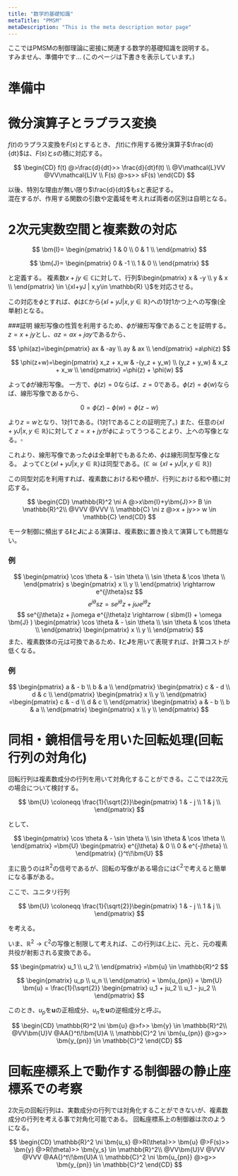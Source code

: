 ```yaml
---
title: "数学的基礎知識"
metaTitle: "PMSM"
metaDescription: "This is the meta description motor page"
---
```


ここではPMSMの制御理論に密接に関連する数学的基礎知識を説明する。  
すみません、準備中です...
(このページは下書きを表示しています。)

# 準備中

# 微分演算子とラプラス変換
$f(t)$のラプラス変換を$F(s)$とするとき、
$f(t)$に作用する微分演算子$\frac{d}{dt}$は、$F(s)$と$s$の積に対応する。

$$
\begin{CD}
   f(t) @>\frac{d}{dt}>> \frac{d}{dt}f(t) \\
@V\mathcal{L}VV @VV\mathcal{L}V \\
   F(s) @>s>> sF(s)
\end{CD}
$$

以後、特別な理由が無い限り$\frac{d}{dt}$も$s$と表記する。  
混在するが、作用する関数の引数や定義域を考えれば両者の区別は自明となる。

# 2次元実数空間と複素数の対応

$$
\bm{I}=
\begin{pmatrix}
1 & 0 \\
0 & 1 \\
\end{pmatrix}
$$

$$
\bm{J}=
\begin{pmatrix}
0 & -1 \\
1 & 0 \\
\end{pmatrix}
$$

と定義する。
複素数$x+jy \in \mathbb{C}$に対して、行列$\begin{pmatrix}
x & -y \\
y & x \\
\end{pmatrix} \in \{xI+yJ | x,y\in \mathbb{R} \}$を対応させる。

この対応を$\phi$とすれば、$\phi$は$\mathbb{C}$から$\{xI+yJ | x,y\in \mathbb{R} \}$への1対1かつ上への写像(全単射)となる。

###証明
線形写像の性質を利用するため、$\phi$が線形写像であることを証明する。
$z=x+jy$とし、$az=ax+jay$であるから、

$$
\phi(az)=\begin{pmatrix}
ax & -ay \\
ay & ax \\
\end{pmatrix}
=a\phi(z)
$$

$$
\phi(z+w)=\begin{pmatrix}
x_z + x_w & -(y_z + y_w) \\
(y_z + y_w) & x_z + x_w \\
\end{pmatrix}
=\phi(z) + \phi(w)
$$

よって$\phi$が線形写像。
一方で、$\phi(z)=0$ならば、$z=0$である。$\phi(z)=\phi(w)$ならば、線形写像であるから、

$$
0=\phi(z)-\phi(w)=\phi(z-w)
$$

より$z=w$となり、1対1である。(1対1であることの証明完了。)
また、任意の$\{xI+yJ | x,y\in \mathbb{R} \}$に対して
$z=x+jy$が$\phi$によってうつることより、上への写像となる。$\square$

これより、線形写像であった$\phi$は全単射でもあるため、$\phi$は線形同型写像となる。
よって$\mathbb{C}$と$\{xI+yJ | x,y\in \mathbb{R} \}$は同型である。($\mathbb{C}\cong\{xI+yJ | x,y\in \mathbb{R} \}$)

この同型対応を利用すれば、複素数における和や積が、行列における和や積に対応する。

$$
\begin{CD}
\mathbb{R}^2 \ni A @>x\bm{I}+y\bm{J}>> B \in \mathbb{R}^2\\
@VVV @VVV \\
\mathbb{C} \ni  z @>x + jy>> w \in \mathbb{C}
\end{CD}
$$

モータ制御に頻出する$\bm{I}$と$\bm{J}$による演算は、複素数に置き換えて演算しても問題ない。

### 例
$$
\begin{pmatrix}
\cos \theta & - \sin \theta \\
\sin \theta & \cos \theta \\
\end{pmatrix}
s
\begin{pmatrix}
x \\
y \\
\end{pmatrix}
\rightarrow
e^{j\theta}sz
$$
$$
e^{j\theta}sz = se^{j\theta}z + j\omega e^{j\theta}z
$$
$$
se^{j\theta}z + j\omega e^{j\theta}z \rightarrow 
( s\bm{I} + \omega \bm{J} )
\begin{pmatrix}
\cos \theta & - \sin \theta \\
\sin \theta & \cos \theta \\
\end{pmatrix}
\begin{pmatrix}
x \\
y \\
\end{pmatrix}
$$
また、複素数体の元は可換であるため、$\bm{I}$と$\bm{J}$を用いて表現すれば、計算コストが低くなる。

### 例
$$
\begin{pmatrix}
a & - b \\
b & a \\
\end{pmatrix}
\begin{pmatrix}
c & - d \\
d & c \\
\end{pmatrix}
\begin{pmatrix}
x \\
y \\
\end{pmatrix}
=\begin{pmatrix}
c & - d \\
d & c \\
\end{pmatrix}
\begin{pmatrix}
a & - b \\
b & a \\
\end{pmatrix}
\begin{pmatrix}
x \\
y \\
\end{pmatrix}
$$

# 同相・鏡相信号を用いた回転処理(回転行列の対角化)
回転行列は複素数成分の行列を用いて対角化することができる。ここでは2次元の場合について検討する。

$$
\bm{U} \coloneqq 
\frac{1}{\sqrt{2}}\begin{pmatrix}
1 & - j \\
1 & j \\
\end{pmatrix}
$$

として、

$$
\begin{pmatrix}
\cos \theta & - \sin \theta \\
\sin \theta & \cos \theta \\
\end{pmatrix}
=\bm{U}
\begin{pmatrix}
e^{j\theta} & 0 \\
0 & e^{-j\theta} \\
\end{pmatrix}
{}^t\!\bm{U}
$$

主に扱うのは$\mathbb{R}^2$の信号であるが、回転の写像がある場合には$\mathbb{C}^2$で考えると簡単になる事がある。

ここで、ユニタリ行列

$$
\bm{U} \coloneqq 
\frac{1}{\sqrt{2}}\begin{pmatrix}
1 & - j \\
1 & j \\
\end{pmatrix}
$$

を考える。

いま、$\mathbb{R}^2 \rightarrow \mathbb{C}^2$の写像と制限して考えれば、この行列は$\mathbb{C}$上に、元と、元の複素共役が射影される変換である。

<!-- 説明用の絵 -->

$$
\begin{pmatrix}
u_1 \\
u_2 \\
\end{pmatrix}
=\bm{u} \in \mathbb{R}^2
$$

$$
\begin{pmatrix}
u_p \\
u_n \\
\end{pmatrix}
= \bm{u_{pn}} = \bm{U} \bm{u} = 
\frac{1}{\sqrt{2}}
\begin{pmatrix}
u_1 + ju_2 \\
u_1 - ju_2 \\
\end{pmatrix}
$$

このとき、$u_p$を$\bm{u}$の正相成分、$u_n$を$\bm{u}$の逆相成分と呼ぶ。

$$
\begin{CD}
\mathbb{R}^2 \ni \bm{u} @>f>> \bm{y} \in \mathbb{R}^2\\
@VV\bm{U}V @AA{}^t\!\bm{U}A \\
\mathbb{C}^2 \ni  \bm{u_{pn}} @>g>> \bm{y_{pn}} \in \mathbb{C}^2
\end{CD}
$$

# 回転座標系上で動作する制御器の静止座標系での考察
2次元の回転行列は、実数成分の行列では対角化することができないが、複素数成分の行列を考える事で対角化可能である。
回転座標系上の制御器は次のようになる。

$$
\begin{CD}
\mathbb{R}^2 \ni \bm{u_s} @>R(\theta)>> \bm{u} @>F(s)>> \bm{y} @>R(\theta)>> \bm{y_s} \in \mathbb{R}^2\\
@VV\bm{U}V @VVV @VVV @AA{}^t\!\bm{U}A \\
\mathbb{C}^2 \ni  \bm{u_{pn}} @>g>> \bm{y_{pn}} \in \mathbb{C}^2
\end{CD}
$$
